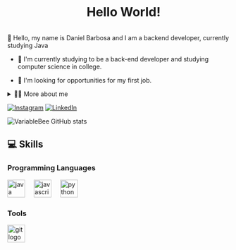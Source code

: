 <!--Title-->

<div id="user-content-toc">
  <ul align="center">
    <summary><h1 style="display: inline-block">Hello World!</h1></summary>
</div>

<!-- Presentation -->

<p>
   👋 Hello, my name is Daniel Barbosa and I am a backend developer, currently studying Java

  - 🌳 I'm currently studying to be a back-end developer and studying computer science in college.

  - 🔎 I'm looking for opportunities for my first job.
</p>

<!-- Dropdown -->

<details>
  <summary>👨‍💻 More about me</summary>

  - 💬 I'm 17 years old and I live in Brazil, I'm studying with courses, college content and books. I'm going to start sharing what I'm learning here on github, such as the repository I created showing my learning in Java.

  - ⚡ Without studying programming I'm usually playing games, watching anime or reading books.

  - 🕮 Regarding languages, I know Portuguese which is my native language, English which I learned over time and I consider my English to be intermediate and I am also studying German.

 </details>

 <!-- Links -->

 [![Instagram](https://img.shields.io/badge/Instagram-E4405F?style=for-the-badge&logo=instagram&logoColor=white)](https://www.instagram.com/sudobarbosa/)
[![LinkedIn](https://img.shields.io/badge/LinkedIn-0077B5?style=for-the-badge&logo=linkedin&logoColor=white)](https://www.linkedin.com/in/sudobarbosa/)

<!-- GithubStats -->

![VariableBee GitHub stats](https://github-readme-stats.vercel.app/api?username=sudobarbosa&show_icons=true&theme=dark)

## 💻 Skills

<!-- Skills: Programming Languages -->

  <div style="flex-basis: 48%;">
    <h3>Programming Languages</h3>
      <img src="https://cdn.jsdelivr.net/gh/devicons/devicon/icons/java/java-original.svg" height="40" alt="java logo"  />
  <img width="12" />
  <img src="https://cdn.jsdelivr.net/gh/devicons/devicon/icons/javascript/javascript-original.svg" height="40" alt="javascript logo"  />
  <img width="12" />
  <img src="https://cdn.jsdelivr.net/gh/devicons/devicon/icons/python/python-original.svg" height="40" alt="python logo"  />
  </div>
  
  <!-- Skills: Tools -->
  
  <div style="flex-basis: 48%;">
    <h3>Tools</h3>
  <img src="https://cdn.jsdelivr.net/gh/devicons/devicon/icons/git/git-original.svg" height="40" alt="git logo"  />
  </div>
 
